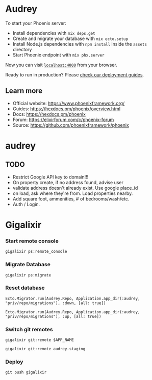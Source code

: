 # Audrey

To start your Phoenix server:

- Install dependencies with `mix deps.get`
- Create and migrate your database with `mix ecto.setup`
- Install Node.js dependencies with `npm install` inside the `assets` directory
- Start Phoenix endpoint with `mix phx.server`

Now you can visit [`localhost:4000`](http://localhost:4000) from your browser.

Ready to run in production? Please [check our deployment guides](https://hexdocs.pm/phoenix/deployment.html).

## Learn more

- Official website: https://www.phoenixframework.org/
- Guides: https://hexdocs.pm/phoenix/overview.html
- Docs: https://hexdocs.pm/phoenix
- Forum: https://elixirforum.com/c/phoenix-forum
- Source: https://github.com/phoenixframework/phoenix

# audrey

## TODO

- Restrict Google API key to domain!!!
- On property create, if no address found, advise user
- validate address doesn't already exist. Use google place_id
- on load, ask where they're from. Load properties nearby.
- Add square foot, ammenities, # of bedrooms/wash/etc.
- Auth / Login.

# Gigalixir

### Start remote console

```
gigalixir ps:remote_console
```

### Migrate Database

```
gigalixir ps:migrate
```

### Reset database

```
Ecto.Migrator.run(Audrey.Repo, Application.app_dir(:audrey, "priv/repo/migrations"), :down, [all: true])

Ecto.Migrator.run(Audrey.Repo, Application.app_dir(:audrey, "priv/repo/migrations"), :up, [all: true])
```

### Switch git remotes

```
gigalixir git:remote $APP_NAME

gigalixir git:remote audrey-staging
```

### Deploy

```
git push gigalixir
```

